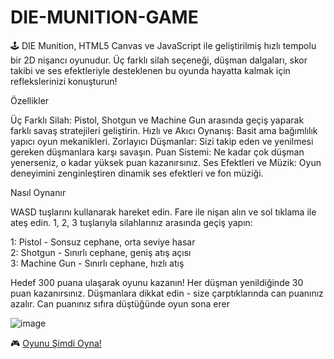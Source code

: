 # DIE-MUNITION-GAME
 🕹️ DIE Munition, HTML5 Canvas ve JavaScript ile geliştirilmiş hızlı tempolu bir 2D nişancı oyunudur. Üç farklı silah seçeneği, düşman dalgaları, skor takibi ve ses efektleriyle desteklenen bu oyunda hayatta kalmak için reflekslerinizi konuşturun! 


Özellikler

Üç Farklı Silah: Pistol, Shotgun ve Machine Gun arasında geçiş yaparak farklı savaş stratejileri geliştirin.
Hızlı ve Akıcı Oynanış: Basit ama bağımlılık yapıcı oyun mekanikleri.
Zorlayıcı Düşmanlar: Sizi takip eden ve yenilmesi gereken düşmanlara karşı savaşın.
Puan Sistemi: Ne kadar çok düşman yenerseniz, o kadar yüksek puan kazanırsınız.
Ses Efektleri ve Müzik: Oyun deneyimini zenginleştiren dinamik ses efektleri ve fon müziği.

Nasıl Oynanır

WASD tuşlarını kullanarak hareket edin.
Fare ile nişan alın ve sol tıklama ile ateş edin.
1, 2, 3 tuşlarıyla silahlarınız arasında geçiş yapın:

1: Pistol - Sonsuz cephane, orta seviye hasar</br>
2: Shotgun - Sınırlı cephane, geniş atış açısı</br>
3: Machine Gun - Sınırlı cephane, hızlı atış</br>



Hedef
300 puana ulaşarak oyunu kazanın! Her düşman yenildiğinde 30 puan kazanırsınız. Düşmanlara dikkat edin - size çarptıklarında can puanınız azalır. Can puanınız sıfıra düştüğünde oyun sona erer

![image](https://github.com/user-attachments/assets/077637f7-9389-4dd1-aae7-7869af980270)

🎮 [Oyunu Şimdi Oyna!](https://abderahman23.github.io/DIE-MUNITION-GAME/)
